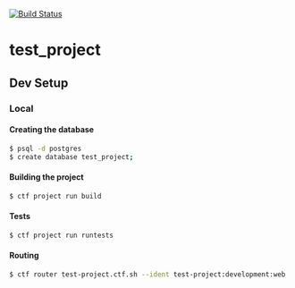 [![Build Status](https://travis-ci.com/dabapps/test-project.svg?token=apzD3FKHpTNKHAtAu9xC&branch=master)](https://travis-ci.com/dabapps/test-project)

# test_project

## Dev Setup

### Local

#### Creating the database

```bash
$ psql -d postgres
$ create database test_project;
```

#### Building the project

```bash
$ ctf project run build
```

#### Tests

```bash
$ ctf project run runtests
```

#### Routing

```bash
$ ctf router test-project.ctf.sh --ident test-project:development:web
```
